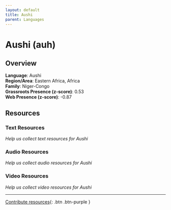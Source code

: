 ```yaml
---
layout: default
title: Aushi
parent: Languages
---
```


# Aushi (auh)

## Overview

**Language**: Aushi  
**Region/Area**: Eastern Africa, Africa  
**Family**: Niger-Congo  
**Grassroots Presence (z-score)**: 0.53  
**Web Presence (z-score)**: -0.87  

## Resources

### Text Resources
*Help us collect text resources for Aushi*

### Audio Resources
*Help us collect audio resources for Aushi*

### Video Resources
*Help us collect video resources for Aushi*

---

[Contribute resources](https://forms.office.com/e/1SfLJx3u1r){: .btn .btn-purple }
